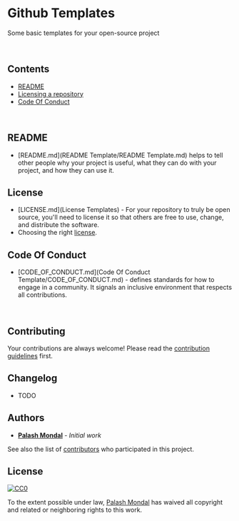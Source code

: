 # Github Templates

Some basic templates for your open-source project

<br>

## Contents

- [README](#readme)
- [Licensing a repository](#license)
- [Code Of Conduct](#codeofconduct)

<br>

## README

- [README.md](README Template/README Template.md) helps to tell other people why your project is useful, what they can do with your project, and how they can use it.

## License

- [LICENSE.md](License Templates) - For your repository to truly be open source, you'll need to license it so that others are free to use, change, and distribute the software.
- Choosing the right [license](https://choosealicense.com/).

## Code Of Conduct

- [CODE_OF_CONDUCT.md](Code Of Conduct Template/CODE_OF_CONDUCT.md) - defines standards for how to engage in a community. It signals an inclusive environment that respects all contributions.

<br>

## Contributing

Your contributions are always welcome! Please read the [contribution guidelines](CONTRIBUTING.md) first.

## Changelog

- TODO

## Authors

- [**Palash Mondal**](https://github.com/palashmon) - *Initial work*

See also the list of [contributors](https://github.com/your/project/contributors) who participated in this project.

## License

[![CC0](http://mirrors.creativecommons.org/presskit/buttons/88x31/svg/cc-zero.svg)](https://creativecommons.org/publicdomain/zero/1.0/)

To the extent possible under law, [Palash Mondal](https://github.com/palashmon) has waived all copyright and related or neighboring rights to this work.
